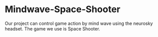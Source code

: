 # Mindwave-Space-Shooter
Our project can control game action by mind wave using the neurosky headset. The game we use is Space Shooter. 
